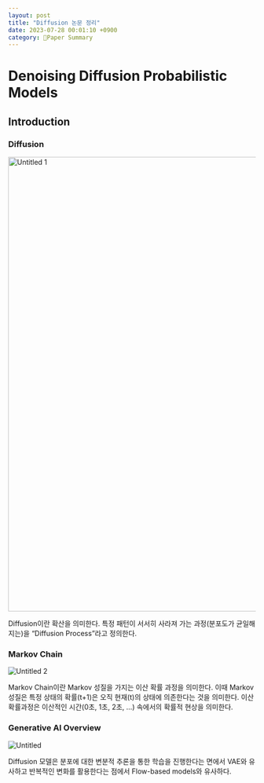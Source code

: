 ```yaml
---
layout: post
title: "Diffusion 논문 정리"
date: 2023-07-28 00:01:10 +0900
category: Paper Summary
---
```


# Denoising Diffusion Probabilistic Models

## Introduction

### Diffusion

<img width="926" alt="Untitled 1" src="https://github.com/Jawoos/Jawoos.github.io/assets/49528515/41257df6-791e-46f9-8985-ecfd5b802d6c">

Diffusion이란 확산을 의미한다. 특정 패턴이 서서히 사라져 가는 과정(분포도가 균일해지는)을 “Diffusion Process”라고 정의한다.

### Markov Chain

![Untitled 2](https://github.com/Jawoos/Jawoos.github.io/assets/49528515/caf52981-613e-4e8a-927e-38d333f35d7a)

Markov Chain이란 Markov 성질을 가지는 이산 확률 과정을 의미한다. 이때 Markov 성질은 특정 상태의 확률(t+1)은 오직 현재(t)의 상태에 의존한다는 것을 의미한다. 이산 확률과정은 이산적인 시간(0초, 1초, 2초, …) 속에서의 확률적 현상을 의미한다.

### Generative AI Overview

![Untitled](https://github.com/Jawoos/Jawoos.github.io/assets/49528515/b9644631-2265-49eb-8f19-c4e3b3032c58)

Diffusion 모델은 분포에 대한 변분적 추론을 통한 학습을 진행한다는 면에서 VAE와 유사하고 반복적인 변화를 활용한다는 점에서 Flow-based models와 유사하다.
